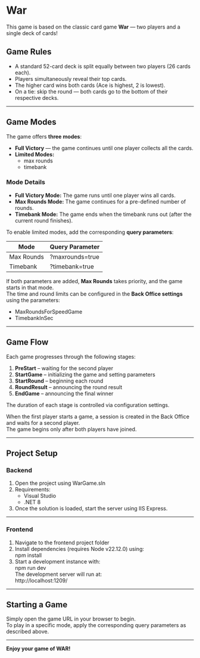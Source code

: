 # War

This game is based on the classic card game **War** — two players and a single deck of cards!

## Game Rules

- A standard 52-card deck is split equally between two players (26 cards each).  
- Players simultaneously reveal their top cards.  
- The higher card wins both cards (Ace is highest, 2 is lowest).  
- On a tie: skip the round — both cards go to the bottom of their respective decks.

---

## Game Modes

The game offers **three modes**:

- **Full Victory** — the game continues until one player collects all the cards.  
- **Limited Modes:**
  - max rounds  
  - timebank  

### Mode Details

- **Full Victory Mode:** The game runs until one player wins all cards.  
- **Max Rounds Mode:** The game continues for a pre-defined number of rounds.  
- **Timebank Mode:** The game ends when the timebank runs out (after the current round finishes).

To enable limited modes, add the corresponding **query parameters**:

| Mode | Query Parameter |
|------|------------------|
| Max Rounds | ?maxrounds=true |
| Timebank | ?timebank=true |

If both parameters are added, **Max Rounds** takes priority, and the game starts in that mode.  
The time and round limits can be configured in the **Back Office settings** using the parameters:

- MaxRoundsForSpeedGame  
- TimebankInSec  

---

## Game Flow

Each game progresses through the following stages:

1. **PreStart** – waiting for the second player  
2. **StartGame** – initializing the game and setting parameters  
3. **StartRound** – beginning each round  
4. **RoundResult** – announcing the round result  
5. **EndGame** – announcing the final winner  

The duration of each stage is controlled via configuration settings.

When the first player starts a game, a session is created in the Back Office and waits for a second player.  
The game begins only after both players have joined.

---

## Project Setup

### Backend

1. Open the project using WarGame.sln  
2. Requirements:
   - Visual Studio  
   - .NET 8  
3. Once the solution is loaded, start the server using IIS Express.

---

### Frontend

1. Navigate to the frontend project folder  
2. Install dependencies (requires Node v22.12.0) using:  
   npm install  
3. Start a development instance with:  
   npm run dev  
   The development server will run at:  
   http://localhost:1209/

---

## Starting a Game

Simply open the game URL in your browser to begin.  
To play in a specific mode, apply the corresponding query parameters as described above.

---

**Enjoy your game of WAR!**
